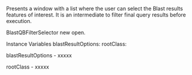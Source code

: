 Presents a window with a list where the user can select the Blast results features of interest. It is an intermediate to filter final query results before execution.

BlastQBFilterSelector new open.

Instance Variables
	blastResultOptions:		<Object>
	rootClass:		<Object>

blastResultOptions
	- xxxxx

rootClass
	- xxxxx
